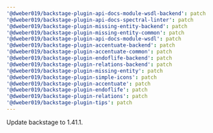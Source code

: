 ```yaml
---
'@dweber019/backstage-plugin-api-docs-module-wsdl-backend': patch
'@dweber019/backstage-plugin-api-docs-spectral-linter': patch
'@dweber019/backstage-plugin-missing-entity-backend': patch
'@dweber019/backstage-plugin-missing-entity-common': patch
'@dweber019/backstage-plugin-api-docs-module-wsdl': patch
'@dweber019/backstage-plugin-accentuate-backend': patch
'@dweber019/backstage-plugin-accentuate-common': patch
'@dweber019/backstage-plugin-endoflife-backend': patch
'@dweber019/backstage-plugin-relations-backend': patch
'@dweber019/backstage-plugin-missing-entity': patch
'@dweber019/backstage-plugin-simple-icons': patch
'@dweber019/backstage-plugin-accentuate': patch
'@dweber019/backstage-plugin-endoflife': patch
'@dweber019/backstage-plugin-relations': patch
'@dweber019/backstage-plugin-tips': patch
---
```


Update backstage to 1.41.1.
